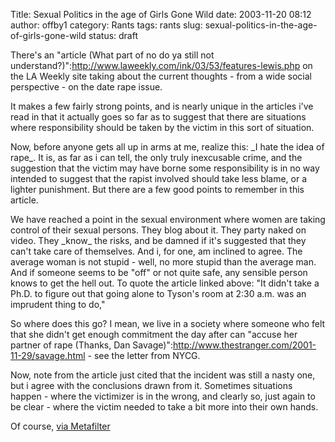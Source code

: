 Title: Sexual Politics in the age of Girls Gone Wild
date: 2003-11-20 08:12
author: offby1
category: Rants
tags: rants
slug: sexual-politics-in-the-age-of-girls-gone-wild
status: draft

There\'s an \"article (What part of no do ya still not understand?)\":http://www.laweekly.com/ink/03/53/features-lewis.php on the LA Weekly site taking about the current thoughts - from a wide social perspective - on the date rape issue.

It makes a few fairly strong points, and is nearly unique in the articles i\'ve read in that it actually goes so far as to suggest that there are situations where responsibility should be taken by the victim in this sort of situation.

Now, before anyone gets all up in arms at me, realize this: \_I hate the idea of rape\_. It is, as far as i can tell, the only truly inexcusable crime, and the suggestion that the victim may have borne some responsibility is in no way intended to suggest that the rapist involved should take less blame, or a lighter punishment. But there are a few good points to remember in this article.

We have reached a point in the sexual environment where women are taking control of their sexual persons. They blog about it. They party naked on video. They \_know\_ the risks, and be damned if it\'s suggested that they can\'t take care of themselves. And i, for one, am inclined to agree. The average woman is not stupid - well, no more stupid than the average man. And if someone seems to be \"off\" or not quite safe, any sensible person knows to get the hell out. To quote the article linked above: \"It didn\'t take a Ph.D. to figure out that going alone to Tyson\'s room at 2:30 a.m. was an imprudent thing to do,\"

So where does this go? I mean, we live in a society where someone who felt that she didn\'t get enough commitment the day after can \"accuse her partner of rape (Thanks, Dan Savage)\":http://www.thestranger.com/2001-11-29/savage.html - see the letter from NYCG.

Now, note from the article just cited that the incident was still a nasty one, but i agree with the conclusions drawn from it. Sometimes situations happen - where the victimizer is in the wrong, and clearly so, just again to be clear - where the victim needed to take a bit more into their own hands.

Of course, [via Metafilter](http://www.metafilter.com/mefi/29711)
